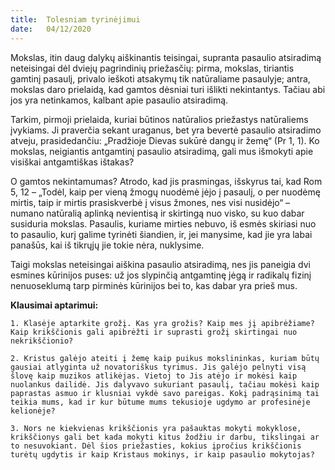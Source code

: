 ```yaml
---
title:  Tolesniam tyrinėjimui
date:   04/12/2020
---
```


Mokslas, itin daug dalykų aiškinantis teisingai, supranta pasaulio atsiradimą neteisingai dėl dviejų pagrindinių priežasčių: pirma, mokslas, tiriantis gamtinį pasaulį, privalo ieškoti atsakymų tik natūraliame pasaulyje; antra, mokslas daro prielaidą, kad gamtos dėsniai turi išlikti nekintantys. Tačiau abi jos yra netinkamos, kalbant apie pasaulio atsiradimą.

Tarkim, pirmoji prielaida, kuriai būtinos natūralios priežastys natūraliems įvykiams. Ji praverčia sekant uraganus, bet yra bevertė pasaulio atsiradimo atveju, prasidedančiu: „Pradžioje Dievas sukūrė dangų ir žemę“ (Pr 1, 1). Ko mokslas, neigiantis antgamtinį pasaulio atsiradimą, gali mus išmokyti apie visiškai antgamtiškas ištakas?

O gamtos nekintamumas? Atrodo, kad jis prasmingas, išskyrus tai, kad Rom 5, 12 – „Todėl, kaip per vieną žmogų nuodėmė įėjo į pasaulį, o per nuodėmę mirtis, taip ir mirtis prasiskverbė į visus žmones, nes visi nusidėjo“ – numano natūralią aplinką nevientisą ir skirtingą nuo visko, su kuo dabar susiduria mokslas. Pasaulis, kuriame mirties nebuvo, iš esmės skiriasi nuo to pasaulio, kurį galime tyrinėti šiandien, ir, jei manysime, kad jie yra labai panašūs, kai iš tikrųjų jie tokie nėra, nuklysime.

Taigi mokslas neteisingai aiškina pasaulio atsiradimą, nes jis paneigia dvi esmines kūrinijos puses: už jos slypinčią antgamtinę jėgą ir radikalų fizinį nenuoseklumą tarp pirminės kūrinijos bei to, kas dabar yra prieš mus.

**Klausimai aptarimui:**

`1. Klasėje aptarkite grožį. Kas yra grožis? Kaip mes jį apibrėžiame? Kaip krikščionis gali apibrėžti ir suprasti grožį skirtingai nuo nekrikščionio?`

`2. Kristus galėjo ateiti į žemę kaip puikus mokslininkas, kuriam būtų gausiai atlyginta už novatoriškus tyrimus. Jis galėjo pelnyti visą šlovę kaip muzikos atlikėjas. Vietoj to Jis atėjo ir mokėsi kaip nuolankus dailidė. Jis dalyvavo sukuriant pasaulį, tačiau mokėsi kaip paprastas asmuo ir klusniai vykdė savo pareigas. Kokį padrąsinimą tai teikia mums, kad ir kur būtume mums tekusioje ugdymo ar profesinėje kelionėje?`

`3. Nors ne kiekvienas krikščionis yra pašauktas mokyti mokyklose, krikščionys gali bet kada mokyti kitus žodžiu ir darbu, tikslingai ar to nesuvokiant. Dėl šios priežasties, kokius įpročius krikščionis turėtų ugdytis ir kaip Kristaus mokinys, ir kaip pasaulio mokytojas?`